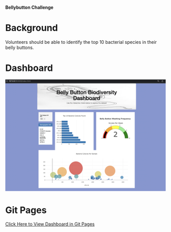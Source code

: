 **Bellybutton Challenge**

# Background
Volunteers should be able to identify the top 10 bacterial species in their belly buttons. 

# Dashboard

![Dashboard from Local Machine](resources/Local_ScreenShot.png)

# Git Pages
  
[Click Here to View Dashboard in Git Pages](https://crdhilep.github.io/plotly_deployment/)
